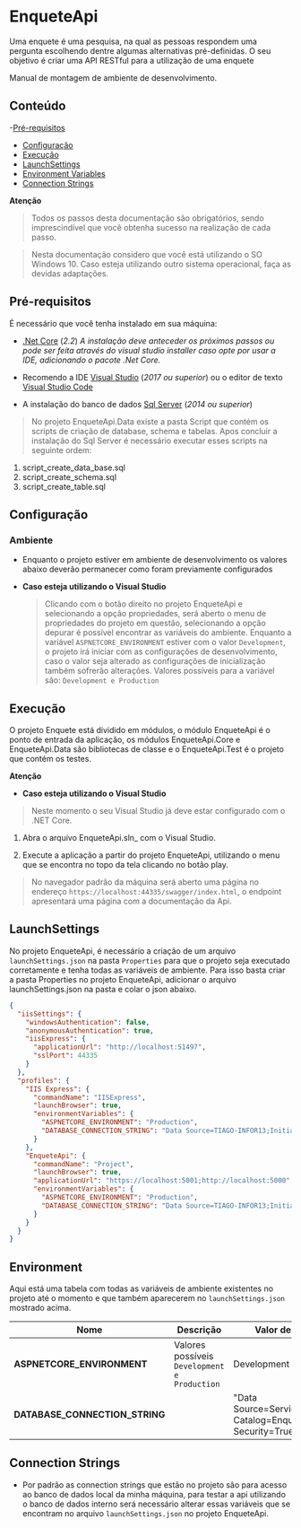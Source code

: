 # EnqueteApi
Uma enquete é uma pesquisa, na qual as pessoas respondem uma pergunta escolhendo dentre algumas alternativas pré-definidas.
O	seu	objetivo	é	criar	uma	API	RESTful	para	a	utilização	de	uma	enquete

Manual de montagem de ambiente de desenvolvimento.

## Conteúdo

-[Pré-requisitos](#pré-requisitos)
- [Configuração](#configuração)
- [Execução](#execução)
- [LaunchSettings](#launchSettings)
- [Environment Variables](#environment)
- [Connection Strings](#connection-strings)

**Atenção**

> Todos os passos desta documentação são obrigatórios, sendo imprescindível que você obtenha sucesso na realização de cada passo.

> Nesta documentação considero que você está utilizando o SO Windows 10. Caso esteja utilizando outro sistema operacional, faça as devidas adaptações.

## Pré-requisitos

É necessário que você tenha instalado em sua máquina:

- [.Net Core](https://dotnet.microsoft.com/download) (_2.2_)
  _A instalação deve anteceder os próximos passos ou pode ser feita através do visual studio installer caso opte por usar a IDE, adicionando o pacote .Net Core._

- Recomendo a IDE [Visual Studio](https://visualstudio.microsoft.com/pt-br/downloads/) (_2017 ou superior_) ou o editor de texto [Visual Studio Code](https://code.visualstudio.com/download)

- A instalação do banco de dados [Sql Server](https://docs.microsoft.com/pt-br/sql/getting-started/quick-start-installation-of-sql-server-2014?view=sql-server-2014) (_2014 ou superior_)

> No  projeto EnqueteApi.Data existe a pasta Script que contém os scripts de criação de database, schema e tabelas.
  > Apos concluir a instalação do Sql Server é necessário executar esses scripts na seguinte ordem:
  1. script_create_data_base.sql
  2. script_create_schema.sql
  3. script_create_table.sql

## Configuração

### Ambiente

- Enquanto o projeto estiver em ambiente de desenvolvimento os valores abaixo deverão permanecer como foram previamente configurados

- **Caso esteja utilizando o Visual Studio**

  > Clicando com o botão direito no projeto EnqueteApi e selecionando a opção propriedades, será aberto o menu de propriedades do projeto em questão, selecionando a opção depurar é possível encontrar as variáveis do ambiente.
  > Enquanto a variável `ASPNETCORE_ENVIRONMENT` estiver com o valor `Development`, o projeto irá iniciar com as configurações de desenvolvimento, caso o valor seja alterado as configurações de inicialização também sofrerão alterações. Valores possíveis para a variável são: `Development e Production`
  

## Execução

O projeto Enquete está dividido em módulos, o módulo EnqueteApi é o ponto de entrada da aplicação, os módulos EnqueteApi.Core e EnqueteApi.Data são bibliotecas de classe e o EnqueteApi.Test é o projeto que contém os testes.

**Atenção**

- **Caso esteja utilizando o Visual Studio**

> Neste momento o seu Visual Studio já deve estar configurado com o .NET Core.


1. Abra o arquivo EnqueteApi.sln_ com o Visual Studio.

3. Execute a aplicação a partir do projeto EnqueteApi, utilizando o menu que se encontra no topo da tela clicando no botão play.

> No navegador padrão da máquina será aberto uma página no endereço `https://localhost:44335/swagger/index.html`, o endpoint apresentará uma página com a documentação da Api. 

## LaunchSettings

No projeto EnqueteApi, é necessário a criação de um arquivo `launchSettings.json` na pasta `Properties` para que o projeto seja executado corretamente e tenha todas as variáveis de ambiente. Para isso basta criar a pasta Properties no projeto EnqueteApi, adicionar o arquivo launchSettings.json na pasta e colar o json abaixo.

```json
{
  "iisSettings": {
    "windowsAuthentication": false, 
    "anonymousAuthentication": true, 
    "iisExpress": {
      "applicationUrl": "http://localhost:51497",
      "sslPort": 44335
    }
  },
  "profiles": {
    "IIS Express": {
      "commandName": "IISExpress",
      "launchBrowser": true,
      "environmentVariables": {
        "ASPNETCORE_ENVIRONMENT": "Production",
        "DATABASE_CONNECTION_STRING": "Data Source=TIAGO-INFOR13;Initial Catalog=Enquete;Integrated Security=True"
      }
    },
    "EnqueteApi": {
      "commandName": "Project",
      "launchBrowser": true,
      "applicationUrl": "https://localhost:5001;http://localhost:5000",
      "environmentVariables": {
        "ASPNETCORE_ENVIRONMENT": "Production",
        "DATABASE_CONNECTION_STRING": "Data Source=TIAGO-INFOR13;Initial Catalog=Enquete;Integrated Security=True"
      }
    }
  }
}
```

## Environment

Aqui está uma tabela com todas as variáveis de ambiente existentes no projeto até o momento e que também aparecerem no `launchSettings.json` mostrado acima.

| Nome                                  | Descrição                                            | Valor de exemplo                                             |
| ------------------------------------- | ---------------------------------------------------- | ------------------------------------------------------------ |
| **ASPNETCORE_ENVIRONMENT**            | Valores possíveis `Development e Production`		   | Development                                                  |
| **DATABASE_CONNECTION_STRING**        |                                                      | "Data Source=Servidor;Initial Catalog=Enquete;Integrated Security=True"; |

## Connection Strings

- Por padrão as connection strings que estão no projeto são para acesso ao banco de dados local da minha máquina, para testar a api utilizando o banco de dados interno
  será necessário alterar essas variáveis que se encontram no arquivo `launchSettings.json` no projeto EnqueteApi.
